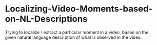 # Localizing-Video-Moments-based-on-NL-Descriptions
Trying to localize / extract a particular moment in a video, based on the given natural language description of what is observed in the video.
